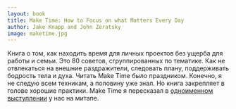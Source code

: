```yaml
---
layout: book
title: Make Time: How to Focus on what Matters Every Day
author: Jake Knapp and John Zeratsky
image: maketime.jpg
---
```


Книга о том, как находить время для личных проектов без ущерба для работы и
семьи. Это 80 советов, сгруппированных по тематике. Как не отвлекаться на
внешние раздражители, следовать плану, поддерживать бодрость тела и духа. Читать
Make Time было праздником. Конечно, я не следую всем техникам, а половину уже
знал. Но книга закрепляет в голове хорошие практики. Make Time я пересказал в
[одноименном выступлении](/maketime/) у нас на митапе.
